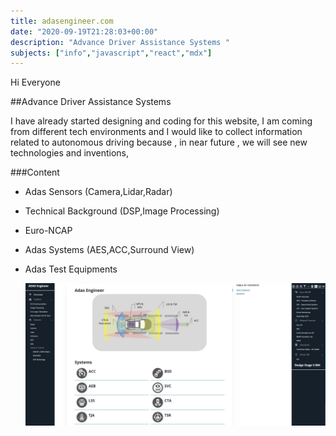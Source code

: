 ```yaml
---
title: adasengineer.com
date: "2020-09-19T21:28:03+00:00"
description: "Advance Driver Assistance Systems "
subjects: ["info","javascript","react","mdx"]
---
```



Hi Everyone 

##Advance Driver Assistance Systems 

 I have already started designing  and coding for this website, I am coming from different tech environments and I would like to collect information related to autonomous driving because , in near future , we will see new technologies and inventions, 

###Content 
 
- Adas Sensors (Camera,Lidar,Radar)
- Technical Background (DSP,Image Processing)
- Euro-NCAP
- Adas Systems (AES,ACC,Surround View)
- Adas Test Equipments
  
  ![Project Sample](adasengineer.jpg) 
   






